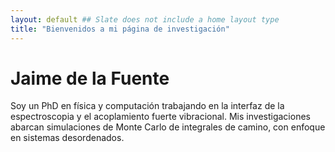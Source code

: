 ```yaml
---
layout: default ## Slate does not include a home layout type
title: "Bienvenidos a mi página de investigación"
---
```


# Jaime de la Fuente

Soy un PhD en física y computación trabajando en la interfaz de la espectroscopia y el acoplamiento fuerte vibracional. Mis investigaciones abarcan simulaciones de Monte Carlo de integrales de camino, con enfoque en sistemas desordenados.




